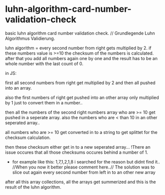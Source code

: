 # luhn-algorithm-card-number-validation-check
basic luhn algorithm card number validation check. // Grundlegende Luhn Algorithmus Validierung.

luhn algorithm = every second number from right gets multiplied by 2.
if these numbers value is >=10  the checksum of the numbers is calculated.
after that you add all numbers again one by one and the result has to be an whole number 
with the last count of 0.

in JS:

first all second numbers from right get multiplied by 2 and then all pushed into an array.

also the first numbers of right get pushed into an other array only multiplied by 1 just to convert them in a number..


then all the numbers of the second right numbers array who are >= 10 get pushed in a seperate array.
also the numbers who are < than 10 in an other seperated array..

all numbers who are >= 10 get converted in to a string to get splittet for the checksum calculation.

then these checksum either get in to a new seperated array...
!There an issue occures that all those checksums occures behind a number of 1.
- for example like this: 1,7,1,2,1,8 
i searched for the reason but didnt find it.. //When you now it better please comment here..//
The solution was to slice out again every second number from left in to an other new array

after all this array collections, all the arrays get summerized and this is the result of the luhn algorithm.



